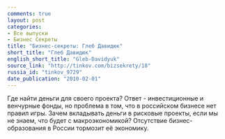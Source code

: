 ```yaml
---
comments: true
layout: post
categories:
- Все выпуски
- Бизнес Секреты
title: "Бизнес-секреты: Глеб Давидюк"
short_title: "Глеб Давидюк"
english_short_title: "Gleb-Davidyuk"
source_link: "http://tinkov.com/bizsekrety/18"
russia_id: "tinkov_9729"
date_publication: "2010-02-01"
---
```

Где найти деньги для своего проекта? Ответ - инвестиционные и венчурные фонды, но проблема в том, что в российском бизнесе нет правил игры. Зачем вкладывать деньги в рисковые проекты, если мы не знаем, что будет с макроэкономикой? Отсутствие бизнес-образования в России тормозит её экономику.
